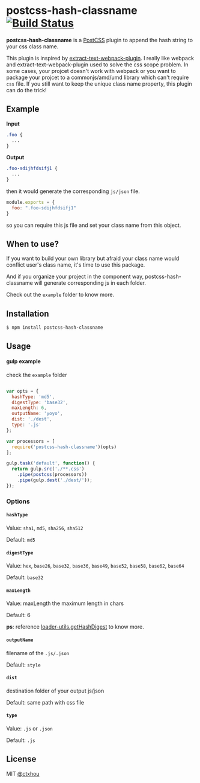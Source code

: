 # postcss-hash-classname [![Build Status][ci-img]][ci]

**postcss-hash-classname** is a [PostCSS] plugin to append the hash string to your css class name.

This plugin is inspired by [extract-text-webpack-plugin](https://github.com/webpack/extract-text-webpack-plugin). I really like webpack and extract-text-webpack-plugin used to solve the css scope problem. In some cases, your projcet doesn't work with webpack or you want to package your projcet to a commonjs/amd/umd library which can't require `css` file. If you still want to keep the unique class name property, this plugin can do the trick!

[PostCSS]: https://github.com/postcss/postcss
[ci-img]:  https://travis-ci.org/ctxhou/postcss-hash-classname.svg
[ci]:      https://travis-ci.org/ctxhou/postcss-hash-classname


## Example

**Input**

```css
.foo {
  ...
}
```

**Output**
```css
.foo-sdijhfdsifj1 {
  ...
}
```

then it would generate the corresponding `js/json` file.

```js
module.exports = {
  foo: ".foo-sdijhfdsifj1"
}
```

so you can require this js file and set your class name from this object.

## When to use?

If you want to build your own library but afraid your class name would conflict user's class name, it's time to use this package.

And if you organize your project in the component way, postcss-hash-classname will generate corresponding js in each folder.

Check out the `example` folder to know more.

## Installation

```
$ npm install postcss-hash-classname
```

## Usage

#### gulp example
check the `example` folder
```js

var opts = {
  hashType: 'md5',
  digestType: 'base32',
  maxLength: 6,
  outputName: 'yoyo',
  dist: './dest',
  type: '.js'
};

var processors = [
  require('postcss-hash-classname')(opts)
];

gulp.task('default', function() {
  return gulp.src('./**.css')
    .pipe(postcss(processors))
    .pipe(gulp.dest('./dest/'));
});
```

### Options

#### `hashType`

Value: `sha1`, `md5`, `sha256`, `sha512`

Default: `md5`

#### `digestType`

Value: `hex`, `base26`, `base32`, `base36`, `base49`, `base52`, `base58`, `base62`, `base64`

Default: `base32`

#### `maxLength`

Value: maxLength the maximum length in chars

Default: 6

**ps**: reference [loader-utils.getHashDigest](https://github.com/webpack/loader-utils#gethashdigest) to know more.

#### `outputName`

filename of the `.js/.json`

Default: `style`

#### `dist`

destination folder of your output js/json

Default: same path with css file

#### `type`

Value: `.js` or `.json`

Default: `.js`


## License

MIT [@ctxhou](github.com/ctxhou)
